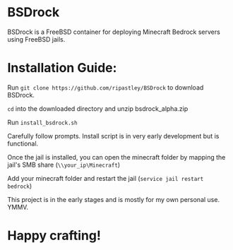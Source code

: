 # BSDrock
BSDrock is a FreeBSD container for deploying Minecraft Bedrock servers using FreeBSD jails.

# Installation Guide:
Run `git clone https://github.com/ripastley/BSDrock` to download BSDrock.

`cd` into the downloaded directory and unzip bsdrock_alpha.zip

Run `install_bsdrock.sh`

Carefully follow prompts. Install script is in very early development but is functional.

Once the jail is installed, you can open the minecraft folder by mapping the jail's SMB share (`\\your_ip\Minecraft`)

Add your minecraft folder and restart the jail (`service jail restart bedrock`)

This project is in the early stages and is mostly for my own personal use. YMMV.

# Happy crafting!
